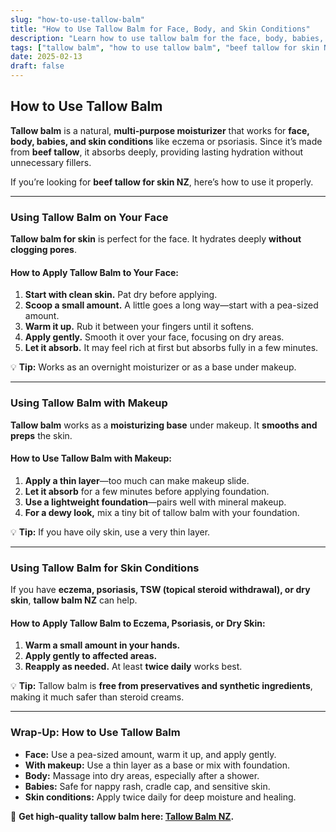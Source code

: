 ```yaml
---
slug: "how-to-use-tallow-balm"
title: "How to Use Tallow Balm for Face, Body, and Skin Conditions"
description: "Learn how to use tallow balm for the face, body, babies, eczema, and psoriasis. Discover the benefits of beef tallow for skin in NZ."
tags: ["tallow balm", "how to use tallow balm", "beef tallow for skin NZ"]
date: 2025-02-13
draft: false
---
```


## How to Use Tallow Balm  

**Tallow balm** is a natural, **multi-purpose moisturizer** that works for **face, body, babies, and skin conditions** like eczema or psoriasis. Since it’s made from **beef tallow**, it absorbs deeply, providing lasting hydration without unnecessary fillers.  

If you’re looking for **beef tallow for skin NZ**, here’s how to use it properly.  

---

### Using Tallow Balm on Your Face  

**Tallow balm for skin** is perfect for the face. It hydrates deeply **without clogging pores**.  

#### How to Apply Tallow Balm to Your Face:  
1. **Start with clean skin.** Pat dry before applying.  
2. **Scoop a small amount.** A little goes a long way—start with a pea-sized amount.  
3. **Warm it up.** Rub it between your fingers until it softens.  
4. **Apply gently.** Smooth it over your face, focusing on dry areas.  
5. **Let it absorb.** It may feel rich at first but absorbs fully in a few minutes.  

💡 **Tip:** Works as an overnight moisturizer or as a base under makeup.  

---

### Using Tallow Balm with Makeup  

**Tallow balm** works as a **moisturizing base** under makeup. It **smooths and preps** the skin.  

#### How to Use Tallow Balm with Makeup:  
1. **Apply a thin layer**—too much can make makeup slide.  
2. **Let it absorb** for a few minutes before applying foundation.  
3. **Use a lightweight foundation**—pairs well with mineral makeup.  
4. **For a dewy look,** mix a tiny bit of tallow balm with your foundation.  

💡 **Tip:** If you have oily skin, use a very thin layer.  

---

### Using Tallow Balm for Skin Conditions  

If you have **eczema, psoriasis, TSW (topical steroid withdrawal), or dry skin**, **tallow balm NZ** can help.  

#### How to Apply Tallow Balm to Eczema, Psoriasis, or Dry Skin:  
1. **Warm a small amount in your hands.**  
2. **Apply gently to affected areas.**  
3. **Reapply as needed.** At least **twice daily** works best.  

💡 **Tip:** Tallow balm is **free from preservatives and synthetic ingredients**, making it much safer than steroid creams.  

---

### Wrap-Up: How to Use Tallow Balm  

- **Face:** Use a pea-sized amount, warm it up, and apply gently.  
- **With makeup:** Use a thin layer as a base or mix with foundation.  
- **Body:** Massage into dry areas, especially after a shower.  
- **Babies:** Safe for nappy rash, cradle cap, and sensitive skin.  
- **Skin conditions:** Apply twice daily for deep moisture and healing.  

🔗 **Get high-quality tallow balm here: [Tallow Balm NZ](https://primalpantry.co.nz/shop/products/tallow-skin/).**
